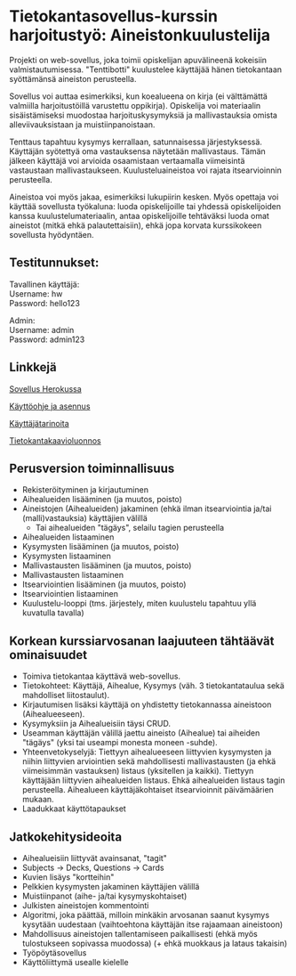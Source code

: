 # Tietokantasovellus-kurssin harjoitustyö: Aineistonkuulustelija

Projekti on web-sovellus, joka toimii opiskelijan apuvälineenä kokeisiin valmistautumisessa. "Tenttibotti" kuulustelee käyttäjää hänen tietokantaan syöttämänsä aineiston perusteella.

Sovellus voi auttaa esimerkiksi, kun koealueena on kirja (ei välttämättä valmiilla harjoitustöillä varustettu oppikirja). Opiskelija voi materiaalin sisäistämiseksi muodostaa harjoituskysymyksiä ja mallivastauksia omista alleviivauksistaan ja muistiinpanoistaan.

Tenttaus tapahtuu kysymys kerrallaan, satunnaisessa järjestyksessä. Käyttäjän syötettyä oma vastauksensa näytetään mallivastaus. Tämän jälkeen käyttäjä voi arvioida osaamistaan vertaamalla viimeisintä vastaustaan mallivastaukseen. Kuulusteluaineistoa voi rajata itsearvioinnin perusteella.

Aineistoa voi myös jakaa, esimerkiksi lukupiirin kesken. Myös opettaja voi käyttää sovellusta työkaluna: luoda opiskelijoille tai yhdessä opiskelijoiden kanssa kuulustelumateriaalin, antaa opiskelijoille tehtäväksi luoda omat aineistot (mitkä ehkä palautettaisiin), ehkä jopa korvata kurssikokeen sovellusta hyödyntäen.

## Testitunnukset:

Tavallinen käyttäjä:<br>
Username: hw<br>
Password: hello123

Admin:<br>
Username: admin<br>
Password: admin123

## Linkkejä

[Sovellus Herokussa](https://tenttibot.herokuapp.com/)

[Käyttöohje ja asennus](https://github.com/magael/tenttibot/blob/master/documentation/ohje.md)

[Käyttäjätarinoita](https://github.com/magael/tenttibot/blob/master/documentation/user_stories.md)

[Tietokantakaavioluonnos](https://github.com/magael/tenttibot/blob/master/documentation/diagram_sketch.md)

## Perusversion toiminnallisuus

* Rekisteröityminen ja kirjautuminen
* Aihealueiden lisääminen (ja muutos, poisto)
* Aineistojen (Aihealueiden) jakaminen (ehkä ilman itsearviointia ja/tai (malli)vastauksia) käyttäjien välillä
  * Tai aihealueiden "tägäys", selailu tagien perusteella
* Aihealueiden listaaminen
* Kysymysten lisääminen (ja muutos, poisto)
* Kysymysten listaaminen
* Mallivastausten lisääminen (ja muutos, poisto)
* Mallivastausten listaaminen
* Itsearviointien lisääminen (ja muutos, poisto)
* Itsearviointien listaaminen
* Kuulustelu-looppi (tms. järjestely, miten kuulustelu tapahtuu yllä kuvatulla tavalla)

## Korkean kurssiarvosanan laajuuteen tähtäävät ominaisuudet

* Toimiva tietokantaa käyttävä web-sovellus.
* Tietokohteet: Käyttäjä, Aihealue, Kysymys (väh. 3 tietokantataulua sekä mahdolliset liitostaulut).
* Kirjautumisen lisäksi käyttäjä on yhdistetty tietokannassa aineistoon (Aihealueeseen).
* Kysymyksiin ja Aihealueisiin täysi CRUD.
* Useamman käyttäjän välillä jaettu aineisto (Aihealue) tai aiheiden "tägäys" (yksi tai useampi monesta moneen -suhde).
* Yhteenvetokyselyjä: Tiettyyn aihealueeseen liittyvien kysymysten ja niihin liittyvien arviointien sekä mahdollisesti mallivastausten (ja ehkä viimeisimmän vastauksen) listaus (yksitellen ja kaikki). Tiettyyn käyttäjään liittyvien aihealueiden listaus. Ehkä aihealueiden listaus tagin perusteella. Aihealueen käyttäjäkohtaiset itsearvioinnit päivämäärien mukaan.
* Laadukkaat käyttötapaukset

## Jatkokehitysideoita

* Aihealueisiin liittyvät avainsanat, "tagit"
* Subjects -> Decks, Questions -> Cards
* Kuvien lisäys "kortteihin"
* Pelkkien kysymysten jakaminen käyttäjien välillä
* Muistiinpanot (aihe- ja/tai kysymyskohtaiset)
* Julkisten aineistojen kommentointi
* Algoritmi, joka päättää, milloin minkäkin arvosanan saanut kysymys kysytään uudestaan (vaihtoehtona käyttäjän itse rajaamaan aineistoon)
* Mahdollisuus aineistojen tallentamiseen paikallisesti (ehkä myös tulostukseen sopivassa muodossa) (+ ehkä muokkaus ja lataus takaisin)
* Työpöytäsovellus
* Käyttöliittymä usealle kielelle
